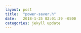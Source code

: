 ```yaml
---
layout: post
title:  "power-saver.h"
date:   2018-1-25 02:01:39 -0500
categories: jekyll update
---
```



